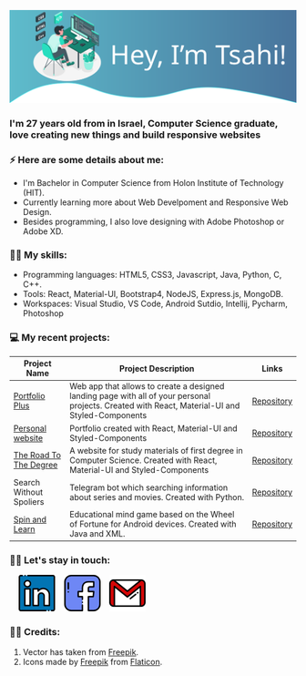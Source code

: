 ![](https://github.com/tsahiBarshevsky/tsahiBarshevsky/blob/master/Images/top.svg)

### I'm 27 years old from in Israel, Computer Science graduate, love creating new things and build responsive websites

### ⚡ Here are some details about me:
* I'm Bachelor in Computer Science from Holon Institute of Technology (HIT).
* Currently learning more about Web Develpoment and Responsive Web Design.
* Besides programming, I also love designing with Adobe Photoshop or Adobe XD.

### 💪🏼 My skills:
* Programming languages: HTML5, CSS3, Javascript, Java, Python, C, C++.
* Tools: React, Material-UI, Bootstrap4, NodeJS, Express.js, MongoDB.
* Workspaces: Visual Studio, VS Code, Android Sutdio, Intellij, Pycharm, Photoshop

### 💻 My recent projects:

| Project Name              | Project Description           | Links  |
| ------------------------- |-----------------------------| ------|
| [Portfolio Plus](https://portfolio-plus.netlify.app/)            | Web app that allows to create a designed landing page with all of your personal projects. Created with React, Material-UI and Styled-Components             | [Repository](https://github.com/tsahiBarshevsky/Portfolio-Plus)  |
| [Personal website](https://tsahis-website.herokuapp.com/)          | Portfolio created with React, Material-UI and Styled-Components                                                          |   [Repository](https://github.com/tsahiBarshevsky/tsahis-website-react) |
| [The Road To The Degree](https://the-road-to-the-degree.herokuapp.com/)    | A website for study materials of first degree in Computer Science. Created with React, Material-UI and Styled-Components | [Repository](https://github.com/tsahiBarshevsky/CS-study-materials)  |
| Search Without Spoliers   | Telegram bot which searching information about series and movies. Created with Python. | [Repository](https://github.com/tsahiBarshevsky/Search-Without-Spoilers-Bot)
| [Spin and Learn](https://play.google.com/store/apps/details?id=tsahi.and.kostia.spinandlearn)            | Educational mind game based on the Wheel of Fortune for Android devices. Created with Java and XML. | [Repository](https://github.com/tsahiBarshevsky/Spin-and-learn)

### 🤝🏼 Let's stay in touch: 

&nbsp;&nbsp;&nbsp;&nbsp;[![linkedin](https://github.com/tsahiBarshevsky/tsahiBarshevsky/blob/master/Images/linkedin.png)](https://www.linkedin.com/in/tsahi-barshavsky-frontend-developer/) &nbsp;&nbsp; [![facebook](https://github.com/tsahiBarshevsky/tsahiBarshevsky/blob/master/Images/facebook.png)](https://www.facebook.com/tsahi.barshavsky/) &nbsp;&nbsp;
[![gmail](https://github.com/tsahiBarshevsky/tsahiBarshevsky/blob/master/Images/gmail.png)](mailto:tsahi.13@gmail.com)

### 👏🏼 Credits:
1. Vector has taken from [Freepik](https://www.freepik.com/free-vector/programming-concept-illustration_7118756.htm#page=1&query=programming&position=12).
1. Icons made by [Freepik](https://www.flaticon.com/authors/freepik) from [Flaticon](https://www.flaticon.com/).
